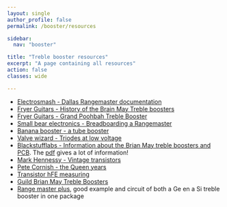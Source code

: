 ```yaml
---
layout: single
author_profile: false
permalink: /booster/resources

sidebar:
  nav: "booster"

title: "Treble booster resources"
excerpt: "A page containing all resources"
action: false
classes: wide

---
```


- [Electrosmash - Dallas Rangemaster documentation](https://www.electrosmash.com/dallas-rangemaster)
- [Fryer Guitars - History of the Brain May Treble boosters](https://fryerguitars.com/history-of-brian-mays-treble-boosters-and-pedalboard-used-with-queen-from-1970-to-around-1986/)
- [Fryer Guitars - Grand Poohbah Treble Booster](https://fryerguitars.com/pedals-tech/)
- [Small bear electronics - Breadboarding a Rangemaster](http://diy.smallbearelec.com/HowTos/BreadboardRMs/BreadboardRMs.htm)
- [Banana booster - a tube booster](https://www.tube-town.net/cms/?DIY/LoV-Projekte/Banana_Booster_-engl-)
- [Valve wizard - Triodes at low voltage](http://www.valvewizard.co.uk/Triodes_at_low_voltages_Blencowe.pdf)
- [Blackstufflabs - Information about the Brian May treble boosters and PCB](https://www.blackstufflabs.com/pcbstore/). The [pdf](https://www.blackstufflabs.com/wp-content/uploads/2020/06/tboostfactory146.pdf) gives a lot of information!
- [Mark Hennessy - Vintage transistors](https://www.markhennessy.co.uk/articles/vintage_transistors.htm)
- [Pete Cornish - the Queen years](http://www.petecornish.co.uk/queen.html)
- [Transistor hFE measuring](http://www.geofex.com/Article_Folders/fuzzface/fftech.htm#Picking%20transistors)
- [Guild Brian May Treble Boosters](https://www.gad.net/Blog/2019/03/03/guild-1984-brian-may-treble-booster-pedals/)
- [Range master plus](http://pedalparts.co.uk/docs/RangeMasterPlus.pdf), good example and circuit of both a Ge en a Si treble booster in one package

